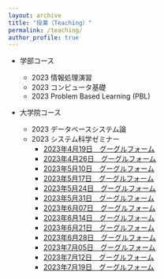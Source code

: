 ```yaml
---
layout: archive
title: "授業（Teaching）"
permalink: /teaching/
author_profile: true
---
```


* 学部コース
  * 2023 情報処理演習
  * 2023 コンピュータ基礎
  * 2023 Problem Based Learning (PBL)

* 大学院コース
  * 2023 データベースシステム論
  * 2023 システム科学ゼミナー
    * [2023年4月19日　グーグルフォーム](https://forms.gle/jnmAXpvfJV9ZNKGh6)
    * [2023年4月26日　グーグルフォーム](https://forms.gle/gRdxaHPjedQrJcGm7)
    * [2023年5月10日　グーグルフォーム](https://forms.gle/z3h2JQQmYecSUzRV7)
    * [2023年5月17日　グーグルフォーム](https://forms.gle/DpsnKdvHpFo5Xjyp9)
    * [2023年5月24日　グーグルフォーム](https://forms.gle/1SomLS7uHcejM8PW9)
    * [2023年5月31日　グーグルフォーム](https://forms.gle/QwYzUixKegS4UHtaA)
    * [2023年6月07日　グーグルフォーム](https://forms.gle/951yxMW6P8GUgAgh8)
    * [2023年6月14日　グーグルフォーム](https://forms.gle/94fbwHZ5L4GJ8xjh7)
    * [2023年6月21日　グーグルフォーム](https://forms.gle/ShGMAZQJbhm76w1G7)
    * [2023年6月28日　グーグルフォーム](https://forms.gle/xWNeeFgZ6p2MHC728)
    * [2023年7月05日　グーグルフォーム](https://forms.gle/MG1MkNkAUb8JnJ5C7)
    * [2023年7月12日　グーグルフォーム](https://forms.gle/K8My7KsoZps3bEFv8)
    * [2023年7月19日　グーグルフォーム](https://forms.gle/yWTicKDohbsnk6Ro7)
